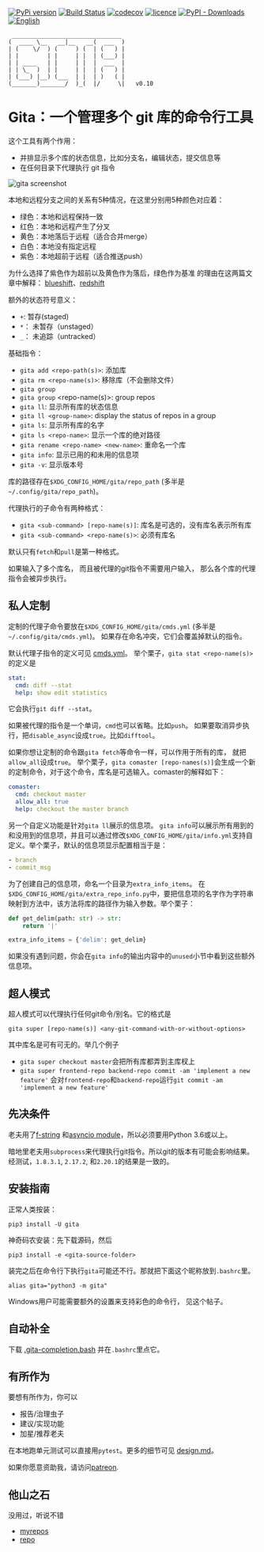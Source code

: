 [![PyPi version](https://img.shields.io/pypi/v/gita.svg?color=blue)](https://pypi.org/project/gita/)
[![Build Status](https://travis-ci.org/nosarthur/gita.svg?branch=master)](https://travis-ci.org/nosarthur/gita)
[![codecov](https://codecov.io/gh/nosarthur/gita/branch/master/graph/badge.svg)](https://codecov.io/gh/nosarthur/gita)
[![licence](https://img.shields.io/pypi/l/gita.svg)](https://github.com/nosarthur/gita/blob/master/LICENSE)
[![PyPI - Downloads](https://img.shields.io/pypi/dm/gita.svg)](https://pypistats.org/packages/gita)
[![English](https://img.shields.io/badge/-English-lightgrey.svg)](https://github.com/nosarthur/gita)

```
 _______________________________
(  ____ \__   __|__   __(  ___  )
| (    \/  ) (     ) (  | (   ) |
| |        | |     | |  | (___) |
| | ____   | |     | |  |  ___  |
| | \_  )  | |     | |  | (   ) |
| (___) |__) (___  | |  | )   ( |
(_______)_______/  )_(  |/     \|   v0.10
```

# Gita：一个管理多个 git 库的命令行工具

这个工具有两个作用：

- 并排显示多个库的状态信息，比如分支名，编辑状态，提交信息等
- 在任何目录下代理执行 git 指令

![gita screenshot](https://github.com/nosarthur/gita/raw/master/doc/screenshot.png)

本地和远程分支之间的关系有5种情况，在这里分别用5种颜色对应着：

- 绿色：本地和远程保持一致
- 红色：本地和远程产生了分叉
- 黄色：本地落后于远程（适合合并merge）
- 白色：本地没有指定远程
- 紫色：本地超前于远程（适合推送push）

为什么选择了紫色作为超前以及黄色作为落后，绿色作为基准 的理由在这两篇文章中解释：
[blueshift](https://en.wikipedia.org/wiki/Blueshift)、[redshift](https://en.wikipedia.org/wiki/Redshift)

额外的状态符号意义：

- `+`: 暂存(staged)
- `*`： 未暂存（unstaged）
- `_`： 未追踪（untracked）

基础指令：

- `gita add <repo-path(s)>`: 添加库
- `gita rm <repo-name(s)>`: 移除库（不会删除文件）
- `gita group`
- `gita group` <repo-name(s)>: group repos
- `gita ll`: 显示所有库的状态信息
- `gita ll <group-name>`: display the status of repos in a group
- `gita ls`: 显示所有库的名字
- `gita ls <repo-name>`: 显示一个库的绝对路径
- `gita rename <repo-name> <new-name>`: 重命名一个库
- `gita info`: 显示已用的和未用的信息项
- `gita -v`: 显示版本号

库的路径存在`$XDG_CONFIG_HOME/gita/repo_path` (多半是`~/.config/gita/repo_path`)。

代理执行的子命令有两种格式：

- `gita <sub-command> [repo-name(s)]`: 库名是可选的，没有库名表示所有库
- `gita <sub-command> <repo-name(s)>`: 必须有库名

默认只有`fetch`和`pull`是第一种格式。

如果输入了多个库名，
而且被代理的git指令不需要用户输入，
那么各个库的代理指令会被异步执行。

## 私人定制

定制的代理子命令要放在`$XDG_CONFIG_HOME/gita/cmds.yml` (多半是`~/.config/gita/cmds.yml`)。
如果存在命名冲突，它们会覆盖掉默认的指令。

默认代理子指令的定义可见
[cmds.yml](https://github.com/nosarthur/gita/blob/master/gita/cmds.yml)。
举个栗子，`gita stat <repo-name(s)>`的定义是

```yaml
stat:
  cmd: diff --stat
  help: show edit statistics
```

它会执行`git diff --stat`。

如果被代理的指令是一个单词，`cmd`也可以省略。比如`push`。
如果要取消异步执行，把`disable_async`设成`true`。比如`difftool`。

如果你想让定制的命令跟`gita fetch`等命令一样，可以作用于所有的库，
就把`allow_all`设成`true`。
举个栗子，`gita comaster [repo-names(s)]`会生成一个新的定制命令，对于这个命令，库名是可选输入。comaster的解释如下：

```yaml
comaster:
  cmd: checkout master
  allow_all: true
  help: checkout the master branch
```
另一个自定义功能是针对`gita ll`展示的信息项。
`gita info`可以展示所有用到的和没用到的信息项，并且可以通过修改`$XDG_CONFIG_HOME/gita/info.yml`支持自定义。举个栗子，默认的信息项显示配置相当于是：

```yaml
- branch
- commit_msg
```
为了创建自己的信息项，命名一个目录为`extra_info_items`。
在`$XDG_CONFIG_HOME/gita/extra_repo_info.py`中，要把信息项的名字作为字符串映射到方法中，该方法将库的路径作为输入参数。举个栗子：

```python
def get_delim(path: str) -> str:
    return '|'

extra_info_items = {'delim': get_delim}
```
如果没有遇到问题，你会在`gita info`的输出内容中的`unused`小节中看到这些额外信息项。

## 超人模式

超人模式可以代理执行任何git命令/别名。它的格式是

```
gita super [repo-name(s)] <any-git-command-with-or-without-options>
```

其中库名是可有可无的。举几个例子

- `gita super checkout master`会把所有库都弄到主库杈上
- `gita super frontend-repo backend-repo commit -am 'implement a new feature'`
  会对`frontend-repo`和`backend-repo`运行`git commit -am 'implement a new feature'`

## 先决条件

老夫用了[f-string](https://www.python.org/dev/peps/pep-0498/)
和[asyncio module](https://docs.python.org/3.6/library/asyncio.html)，所以必须要用Python 3.6或以上。

暗地里老夫用`subprocess`来代理执行git指令。所以git的版本有可能会影响结果。
经测试，`1.8.3.1`, `2.17.2`, 和`2.20.1`的结果是一致的。

## 安装指南

正常人类按装：

```
pip3 install -U gita
```

神奇码农安装：先下载源码，然后

```
pip3 install -e <gita-source-folder>
```

装完之后在命令行下执行`gita`可能还不行。那就把下面这个昵称放到`.bashrc`里。
```
alias gita="python3 -m gita"
```

Windows用户可能需要额外的设置来支持彩色的命令行， 见这个帖子。

## 自动补全

下载
[.gita-completion.bash](https://github.com/nosarthur/gita/blob/master/.gita-completion.bash)
并在`.bashrc`里点它。

## 有所作为

要想有所作为，你可以

- 报告/治理虫子
- 建议/实现功能
- 加星/推荐老夫

在本地跑单元测试可以直接用`pytest`。更多的细节可见
[design.md](https://github.com/nosarthur/gita/blob/master/doc/design.md)。

如果你愿意资助我，请访问[patreon](https://www.patreon.com/nosarthur).

## 他山之石

没用过，听说不错

- [myrepos](https://myrepos.branchable.com/)
- [repo](https://source.android.com/setup/develop/repo)
